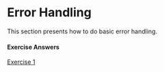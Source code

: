 # Error Handling

This section presents how to do basic error handling.


#### Exercise Answers

<a href="https://play.golang.org/p/7gn-d1Kai7" target="_blank">Exercise 1</a>